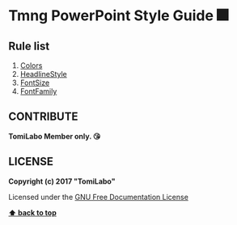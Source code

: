 # Tmng PowerPoint Style Guide :fireworks:

## Rule list

  1. [Colors](./rules/colors/colors.md)
  1. [HeadlineStyle](./rules/headline/headline.md)
  1. [FontSize](./rules/font_size.md)
  1. [FontFamily](./rules/font_family.md)

CONTRIBUTE
---

**TomiLabo Member only. :kissing_heart:**

LICENSE
---

**Copyright (c) 2017 "TomiLabo"**

Licensed under the [GNU Free Documentation License](./LICENSE.txt)

**[⬆ back to top](#rule-list)**
